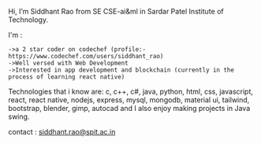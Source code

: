  Hi, I’m Siddhant Rao from SE CSE-ai&ml in Sardar Patel Institute of Technology.
 
 I'm :
 
    ->a 2 star coder on codechef (profile:- https://www.codechef.com/users/siddhant_rao)
    ->Well versed with Web Development
    ->Interested in app development and blockchain (currently in the process of learning react native)
    
Technologies that i know are: c, c++, c#, java, python, html, css, javascript, react, react native, nodejs, express, mysql, mongodb, material ui, tailwind, bootstrap, blender, gimp, autocad and I also enjoy making projects in Java swing.
   
contact : siddhant.rao@spit.ac.in

<!---
Sidd-R/Sidd-R is a ✨ special ✨ repository because its `README.md` (this file) appears on your GitHub profile.
You can click the Preview link to take a look at your changes.
--->
